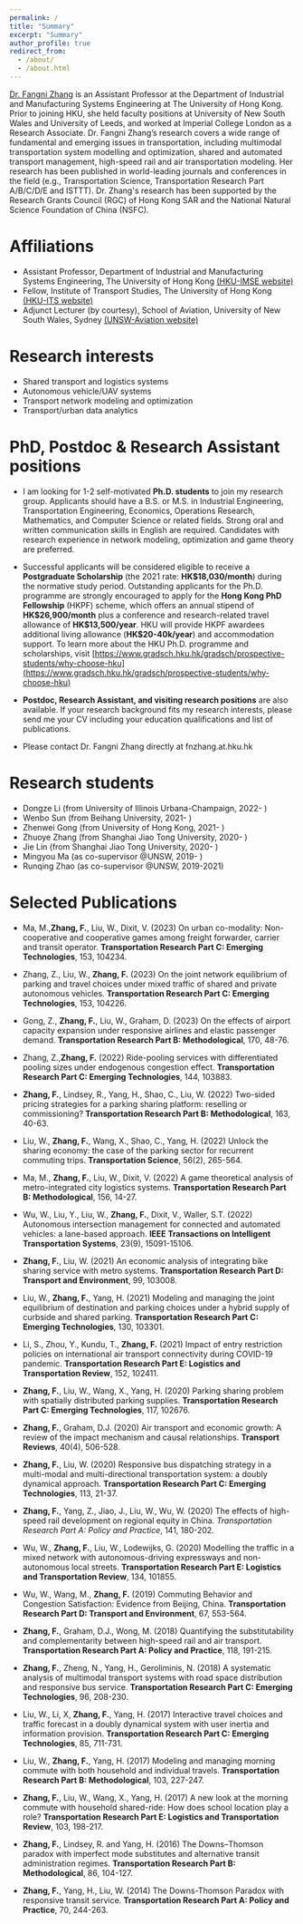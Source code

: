 ```yaml
---
permalink: /
title: "Summary"
excerpt: "Summary"
author_profile: true
redirect_from: 
  - /about/
  - /about.html
---
```


[Dr. Fangni Zhang](https://www.imse.hku.hk/people/f-n-zhang) is an Assistant Professor at the Department of Industrial and Manufacturing Systems Engineering at The University of Hong Kong. Prior to joining HKU, she held faculty positions at University of New South Wales and University of Leeds, and worked at Imperial College London as a Research Associate. Dr. Fangni Zhang’s research covers a wide range of fundamental and emerging issues in transportation, including multimodal transportation system modelling and optimization, shared and automated transport management, high-speed rail and air transportation modeling. Her research has been published in world-leading journals and conferences in the field (e.g., Transportation Science, Transportation Research Part A/B/C/D/E and ISTTT). Dr. Zhang's research has been supported by the Research Grants Council (RGC) of Hong Kong SAR and the National Natural Science Foundation of China (NSFC).

Affiliations
======
- Assistant Professor, Department of Industrial and Manufacturing Systems Engineering, The University of Hong Kong [(HKU-IMSE website)](https://www.imse.hku.hk/)
- Fellow, Institute of Transport Studies, The University of Hong Kong [(HKU-ITS website)](https://www.institute-of-transport-studies.hku.hk/)
- Adjunct Lecturer (by courtesy), School of Aviation, University of New South Wales, Sydney [(UNSW-Aviation website)](https://www.aviation.unsw.edu.au/)

Research interests
======
- Shared transport and logistics systems
- Autonomous vehicle/UAV systems
- Transport network modeling and optimization
- Transport/urban data analytics

PhD, Postdoc & Research Assistant positions
======
- I am looking for 1-2 self-motivated **Ph.D. students** to join my research group. Applicants should have a B.S. or M.S. in Industrial Engineering, Transportation Engineering, Economics, Operations Research, Mathematics, and Computer Science or related fields. Strong oral and written communication skills in English are required. Candidates with research experience in network modeling, optimization and game theory are preferred.

- Successful applicants will be considered eligible to receive a **Postgraduate Scholarship** (the 2021 rate: **HK\$18,030/month**) during the normative study period. Outstanding applicants for the Ph.D. programme are strongly encouraged to apply for the **Hong Kong PhD Fellowship** (HKPF) scheme, which offers an annual stipend of **HK\$26,900/month** plus a conference and research-related travel allowance of **HK\$13,500/year**. HKU will provide HKPF awardees additional living allowance (**HK\$20-40k/year**) and accommodation support. To learn more about the HKU Ph.D. programme and scholarships, visit [https://www.gradsch.hku.hk/gradsch/prospective-students/why-choose-hku](https://www.gradsch.hku.hk/gradsch/prospective-students/why-choose-hku)

- **Postdoc, Research Assistant, and visiting research positions** are also available. If your research background fits my research interests, please send me your CV including your education qualifications and list of publications.

- Please contact Dr. Fangni Zhang directly at fnzhang.at.hku.hk


Research students
======
* Dongze Li (from University of Illinois Urbana-Champaign, 2022- )
* Wenbo Sun (from Beihang University, 2021- )  
* Zhenwei Gong (from University of Hong Kong, 2021- )
* Zhuoye Zhang (from Shanghai Jiao Tong University, 2020- )  
* Jie Lin (from Shanghai Jiao Tong University, 2020- )
* Mingyou Ma (as co-supervisor @UNSW, 2019- )
* Runqing Zhao (as co-supervisor @UNSW, 2019-2021)


Selected Publications
======

- Ma, M.,__Zhang, F.__, Liu, W., Dixit, V. (2023) On urban co-modality: Non-cooperative and cooperative games among freight forwarder, carrier and transit operator. __Transportation Research Part C: Emerging Technologies__, 153, 104234.
  
- Zhang, Z., Liu, W., __Zhang, F.__ (2023) On the joint network equilibrium of parking and travel choices under mixed traffic of shared and private autonomous vehicles. __Transportation Research Part C: Emerging Technologies__, 153, 104226.
  
- Gong, Z., __Zhang, F.__, Liu, W., Graham, D. (2023) On the effects of airport capacity expansion under responsive airlines and elastic passenger demand. __Transportation Research Part B: Methodological__, 170, 48-76.

- Zhang, Z.,__Zhang, F.__ (2022) Ride-pooling services with differentiated pooling sizes under endogenous congestion effect. __Transportation Research Part C: Emerging Technologies__, 144, 103883.

- __Zhang, F.__, Lindsey, R., Yang, H., Shao, C., Liu, W. (2022) Two-sided pricing strategies for a parking sharing platform: reselling or commissioning? __Transportation Research Part B: Methodological__, 163, 40-63.

- Liu, W., __Zhang, F.__, Wang, X., Shao, C., Yang, H. (2022) Unlock the sharing economy: the case of the parking sector for recurrent commuting trips. __Transportation Science__, 56(2), 265-564.

- Ma, M., __Zhang, F.__, Liu, W., Dixit, V. (2022) A game theoretical analysis of metro-integrated city logistics systems. __Transportation Research Part B: Methodological__, 156, 14-27.

- Wu, W., Liu, Y., Liu, W., __Zhang, F.__, Dixit, V., Waller, S.T. (2022) Autonomous intersection management for connected and automated vehicles: a lane-based approach. __IEEE Transactions on Intelligent Transportation Systems__, 23(9), 15091-15106.

- __Zhang, F.__, Liu, W. (2021) An economic analysis of integrating bike sharing service with metro systems. __Transportation Research Part D: Transport and Environment__, 99, 103008.

- Liu, W., __Zhang, F.__, Yang, H. (2021) Modeling and managing the joint equilibrium of destination and parking choices under a hybrid supply of curbside and shared parking. __Transportation Research Part C: Emerging Technologies__, 130, 103301. 

- Li, S., Zhou, Y., Kundu, T., __Zhang, F.__ (2021) Impact of entry restriction policies on international air transport connectivity during COVID-19 pandemic. __Transportation Research Part E: Logistics and Transportation Review__, 152, 102411.

- __Zhang, F.__, Liu, W., Wang, X., Yang, H. (2020) Parking sharing problem with spatially distributed parking supplies. __Transportation Research Part C: Emerging Technologies__, 117, 102676.

- __Zhang, F.__, Graham, D.J. (2020) Air transport and economic growth: A review of the impact mechanism and causal relationships. __Transport Reviews__, 40(4), 506-528. 

- __Zhang, F.__, Liu, W. (2020) Responsive bus dispatching strategy in a multi-modal and multi-directional transportation system: a doubly dynamical approach. __Transportation Research Part C: Emerging Technologies__, 113, 21-37.

- __Zhang, F.__, Yang, Z., Jiao, J., Liu, W., Wu, W. (2020) The effects of high-speed rail development on regional equity in China. _Transportation Research Part A: Policy and Practice_, 141, 180-202. 

- Wu, W., __Zhang, F.__, Liu, W., Lodewijks, G. (2020) Modelling the traffic in a mixed network with autonomous-driving expressways and non-autonomous local streets. __Transportation Research Part E: Logistics and Transportation Review__, 134, 101855.

- Wu, W., Wang, M., __Zhang, F.__ (2019) Commuting Behavior and Congestion Satisfaction: Evidence from Beijing, China. __Transportation Research Part D: Transport and Environment__, 67, 553-564. 

- __Zhang, F.__, Graham, D.J., Wong, M. (2018) Quantifying the substitutability and complementarity between high-speed rail and air transport. __Transportation Research Part A: Policy and Practice__, 118, 191-215.

- __Zhang, F.__, Zheng, N., Yang, H., Geroliminis, N. (2018) A systematic analysis of multimodal transport systems with road space distribution and responsive bus service. __Transportation Research Part C: Emerging Technologies__, 96, 208-230.

- Liu, W., Li, X, __Zhang, F.__, Yang, H. (2017) Interactive travel choices and traffic forecast in a doubly dynamical system with user inertia and information provision. __Transportation Research Part C: Emerging Technologies__, 85, 711-731.

- Liu, W., __Zhang, F.__, Yang, H. (2017) Modeling and managing morning commute with both household and individual travels. __Transportation Research Part B: Methodological__, 103, 227-247.

- __Zhang, F.__, Liu, W., Wang, X., Yang, H. (2017) A new look at the morning commute with household shared-ride: How does school location play a role? __Transportation Research Part E: Logistics and Transportation Review__, 103, 198-217.

- __Zhang, F.__, Lindsey, R. and Yang, H. (2016) The Downs–Thomson paradox with imperfect mode substitutes and alternative transit administration regimes. __Transportation Research Part B: Methodological__, 86, 104-127.

- __Zhang, F.__, Yang, H., Liu, W. (2014) The Downs-Thomson Paradox with responsive transit service. __Transportation Research Part A: Policy and Practice__, 70, 244-263.
